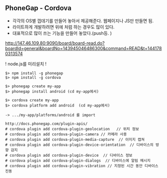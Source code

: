 ## PhoneGap - Cordova

- 각각의 OS별 껍데기를 만들어 놓아서 제공해준다. 웹페이지나 JS만 만들면 됨.
- 라이트하게 개발하려면 위에 처럼 하는 경우도 많이 있다.
- 대표적으로 많이 쓰는 기능을 만들어 놓았다.(push등. )

http://147.46.109.80:9090/board/board-read.do?boardId=general&boardNo=143945046486300&command=READ&t=1441780313574

! node.js를 미리설치 !
```
$> npm install -g phonegap
$> npm install -g cordova

$> phonegap create my-app  
$> phonegap install android (cd my-app에서)

$> cordova create my-app
$> cordova platform add android  (cd my-app에서)

-> .../my-app/platforms/android 를 import

http://docs.phonegap.com/plugin-apis/
# cordova plugin add cordova-plugin-geolocation   // 위치 정보
# cordova plugin add cordova-plugin-camera // 카메라 사용
# cordova plugin add cordova-plugin-media-capture  // 이미지 캡쳐
# cordova plugin add cordova-plugin-device-orientation  // 디바이스의 방향 감지
# cordova plugin add cordova-plugin-device  // 디바이스 정보
# cordova plugin add cordova-plugin-dialogs  // 디바이스에 알림 메시지
# cordova plugin add cordova-plugin-vibration // 지정된 시간 동안 디바이스 진동
```
